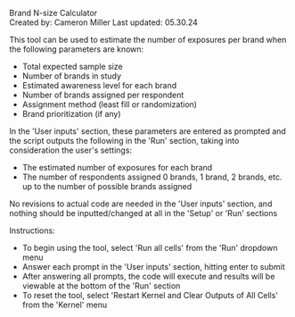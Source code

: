 Brand N-size Calculator
<br>Created by: Cameron Miller
<be>Last updated: 05.30.24

This tool can be used to estimate the number of exposures per brand when the following parameters are known:
- Total expected sample size
- Number of brands in study
- Estimated awareness level for each brand
- Number of brands assigned per respondent
- Assignment method (least fill or randomization)
- Brand prioritization (if any)

In the 'User inputs' section, these parameters are entered as prompted and the script outputs the following in the 'Run' section, taking into consideration the user's settings:
- The estimated number of exposures for each brand
- The number of respondents assigned 0 brands, 1 brand, 2 brands, etc. up to the number of possible brands assigned

No revisions to actual code are needed in the 'User inputs' section, and nothing should be inputted/changed at all in the 'Setup' or 'Run' sections

Instructions:
- To begin using the tool, select 'Run all cells' from the 'Run' dropdown menu
- Answer each prompt in the 'User inputs' section, hitting enter to submit
- After answering all prompts, the code will execute and results will be viewable at the bottom of the 'Run' section
- To reset the tool, select 'Restart Kernel and Clear Outputs of All Cells' from the 'Kernel' menu
